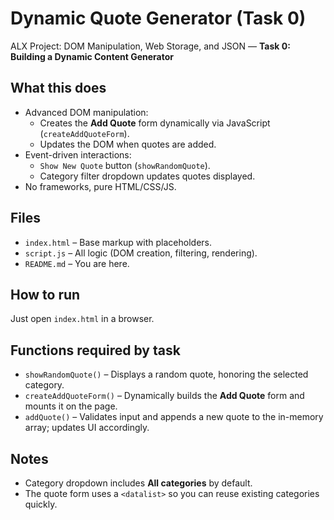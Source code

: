 # Dynamic Quote Generator (Task 0)
ALX Project: DOM Manipulation, Web Storage, and JSON — **Task 0: Building a Dynamic Content Generator**

## What this does
- Advanced DOM manipulation:
  - Creates the **Add Quote** form dynamically via JavaScript (`createAddQuoteForm`).
  - Updates the DOM when quotes are added.
- Event-driven interactions:
  - `Show New Quote` button (`showRandomQuote`).
  - Category filter dropdown updates quotes displayed.
- No frameworks, pure HTML/CSS/JS.

## Files
- `index.html` – Base markup with placeholders.
- `script.js` – All logic (DOM creation, filtering, rendering).
- `README.md` – You are here.

## How to run
Just open `index.html` in a browser.

## Functions required by task
- `showRandomQuote()` – Displays a random quote, honoring the selected category.
- `createAddQuoteForm()` – Dynamically builds the **Add Quote** form and mounts it on the page.
- `addQuote()` – Validates input and appends a new quote to the in-memory array; updates UI accordingly.

## Notes
- Category dropdown includes **All categories** by default.
- The quote form uses a `<datalist>` so you can reuse existing categories quickly.
